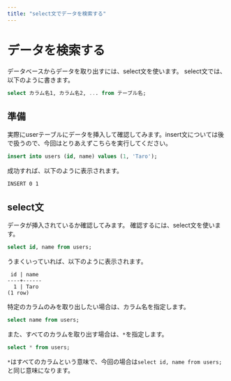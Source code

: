 ```yaml
---
title: "select文でデータを検索する"
---
```


# データを検索する

データベースからデータを取り出すには、select文を使います。
select文では、以下のように書きます。

```sql
select カラム名1, カラム名2, ... from テーブル名;
```

## 準備

実際にuserテーブルにデータを挿入して確認してみます。insert文については後で扱うので、今回はとりあえずこちらを実行してください。

```sql
insert into users (id, name) values (1, 'Taro');
```

成功すれば、以下のように表示されます。
```
INSERT 0 1
```

## select文

データが挿入されているか確認してみます。
確認するには、select文を使います。

```sql
select id, name from users;
```

うまくいっていれば、以下のように表示されます。
```
 id | name
----+------
  1 | Taro
(1 row)
```

特定のカラムのみを取り出したい場合は、カラム名を指定します。

```sql
select name from users;
```

また、すべてのカラムを取り出す場合は、`*`を指定します。

```sql
select * from users;
```

`*`はすべてのカラムという意味で、今回の場合は`select id, name from users;`と同じ意味になります。
